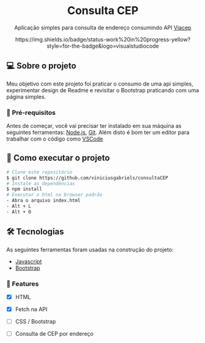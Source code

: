 <h1 align="center">Consulta CEP</h1>

<p align="center">Aplicação simples para consulta de endereço consumindo API <a href="https://viacep.com.br/">Viacep</a></p>

<div align="center">https://img.shields.io/badge/status-work%20in%20progress-yellow?style=for-the-badge&logo=visualstudiocode</div>

## 💻 Sobre o projeto

Meu objetivo com este projeto foi praticar o consumo de uma api simples, experimentar design de Readme e revisitar o Bootstrap praticando com uma página simples.

### 🧭 Pré-requisitos

Antes de começar, você vai precisar ter instalado em sua máquina as seguintes ferramentas:
[Node.js][nodejs], [Git][git].
Além disto é bom ter um editor para trabalhar com o código como [VSCode][vscode]

## 🚀 Como executar o projeto

```bash
# Clone este repositório
$ git clone https://github.com/viniciusgabriels/consultaCEP
# Instale as dependências
$ npm install
# Executar o html no browser padrão
- Abra o arquivo index.html
- Alt + L
- Alt + O
```

## 🛠 Tecnologias

As seguintes ferramentas foram usadas na construção do projeto:

- [Javascript][javascript]
- [Bootstrap][bootstrap]

### 🚧 Features

- [x] HTML
- [x] Fetch na API
- [ ] CSS / Bootstrap
- [ ] Consulta de CEP por endereço


[javascript]: https://www.javascript.com/
[bootstrap]: https://getbootstrap.com.br/
[nodejs]: https://nodejs.org/
[vscode]: https://code.visualstudio.com/
[git]: https://git-scm.com/
